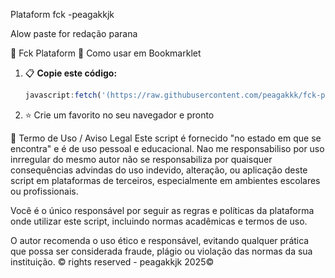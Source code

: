 Plataform fck -peagakkjk

Alow paste for redação parana 

👑 Fck Plataform
🚀 Como usar em Bookmarklet
1. 📋 **Copie este código:**

    ```javascript
    javascript:fetch('(https://raw.githubusercontent.com/peagakkk/fck-parana/refs/heads/main/main.js)').then(r=>r.text()).then(t=>{let s=document.createElement('script');s.textContent=t;document.documentElement.appendChild(s)}).catch(e=>alert('Erro ao carregar o script: '+e));
    ```


2. ⭐ Crie um favorito no seu navegador e pronto



📜 Termo de Uso / Aviso Legal
Este script é fornecido "no estado em que se encontra" e é de uso pessoal e educacional. Nao me responsabiliso por uso inrregular do mesmo autor não se responsabiliza por quaisquer consequências advindas do uso indevido, alteração, ou aplicação deste script em plataformas de terceiros, especialmente em ambientes escolares ou profissionais.

Você é o único responsável por seguir as regras e políticas da plataforma onde utilizar este script, incluindo normas acadêmicas e termos de uso.

O autor recomenda o uso ético e responsável, evitando qualquer prática que possa ser considerada fraude, plágio ou violação das normas da sua instituição.
© rights reserved - peagakkjk 2025©
